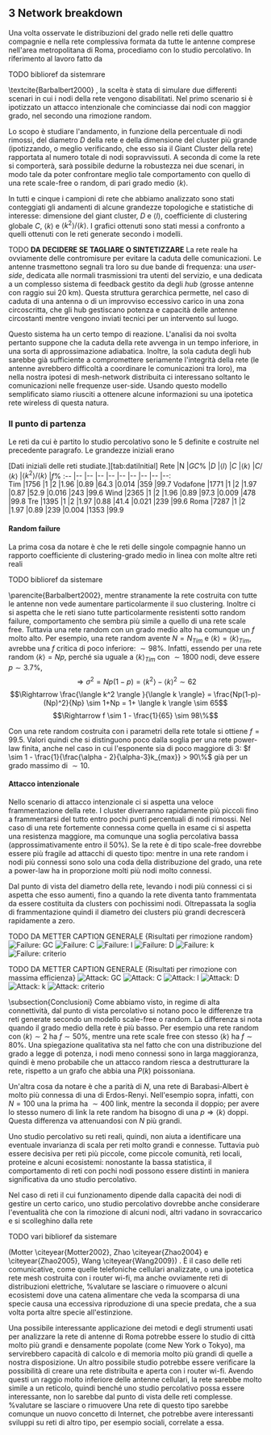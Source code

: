## 3 Network breakdown
<!--###### (formerly "Analisi percolativa" ma questo è un titolo noioso, meglio una roba più deep impact ogliea)  -->

Una volta osservate le distribuzioni del grado nelle reti delle quattro compagnie e nella rete complessiva formata da tutte le antenne comprese nell'area metropolitana di Roma, procediamo con lo studio percolativo. In riferimento al lavoro fatto da 

TODO biblioref da sistemrare

\textcite{Barbalbert2000}
, la scelta è stata di simulare due differenti scenari in cui i nodi della rete vengono disabilitati. Nel primo scenario si è ipotizzato un attacco intenzionale che cominciasse dai nodi con maggior grado, nel secondo una rimozione random. 

Lo scopo è studiare l'andamento, in funzione della percentuale di nodi rimossi, del diametro $D$ della rete e della dimensione del cluster più grande (ipotizzando, o meglio verificando, che esso sia il Giant Cluster della rete) rapportata al numero totale di nodi sopravvissuti. A seconda di come la rete si comporterà, sarà possibile dedurne la robustezza nei due scenari, in modo tale da poter confrontare meglio tale comportamento con quello di una rete scale-free o random, di pari grado medio $\langle k \rangle$.

In tutti e cinque i campioni di rete che abbiamo analizzato sono stati conteggiati gli andamenti di alcune grandezze topologiche e statistiche di interesse: dimensione del giant cluster, $D$ e $\langle l \rangle$, coefficiente di clustering globale $C$, $\langle k \rangle$ e $\langle k^2 \rangle/\langle k \rangle$. I grafici ottenuti sono stati messi a confronto a quelli ottenuti con le reti generate secondo i modelli.

TODO **DA DECIDERE SE TAGLIARE O SINTETIZZARE**
La rete reale ha ovviamente delle contromisure per evitare la caduta delle comunicazioni. Le antenne trasmettono segnali tra loro su due bande di frequenza: una *user-side*, dedicata alle normali trasmissioni tra utenti del servizio, e una dedicata a un complesso sistema di feedback gestito da degli *hub* (grosse antenne con raggio sui 20 km). Questa struttura gerarchica permette, nel caso di caduta di una antenna o di un improvviso eccessivo carico in una zona circoscritta, che gli hub gestiscano potenza e capacità delle antenne circostanti mentre vengono inviati tecnici per un intervento sul luogo.

Questo sistema ha un certo tempo di reazione. L'analisi da noi svolta pertanto suppone che la caduta della rete avvenga in un tempo inferiore, in una sorta di approssimazione adiabatica. Inoltre, la sola caduta degli hub sarebbe già sufficiente a compromettere seriamente l'integrità della rete (le antenne avrebbero difficoltà a coordinare le comunicazioni tra loro), ma nella nostra ipotesi di mesh-network distribuita ci interessano soltanto le comunicazioni nelle frequenze user-side. Usando questo modello semplificato siamo riusciti a ottenere alcune informazioni su una ipotetica rete wireless di questa natura.

### Il punto di partenza
Le reti da cui è partito lo studio percolativo sono le 5 definite e costruite nel precedente paragrafo. Le grandezze iniziali erano


[Dati iniziali delle reti studiate.][tab:datiInitial]
	Rete		|N		|$GC\%$	|$D$	|$\langle l\rangle$	|$C$		|$\langle k\rangle$	|$C/\langle k\rangle$	|$\langle k^2\rangle/\langle k\rangle$	|$f\%$
	:--		|--		|--		|--	|--				|--		|--				|--					|--							|--:  
	Tim		|1756	|1		|2	|1.96			|0.89	|64.3			|0.014				|359							|99.7
	Vodafone	|1771	|1		|2	|1.97			|0.87	|52.9			|0.016				|243							|99.6
	Wind		|2365	|1		|2	|1.96			|0.89	|97.3			|0.009				|478							|99.8
	Tre		|1395	|1		|2	|1.97			|0.88	|41.4			|0.021				|239							|99.6
	Roma		|7287	|1		|2	|1.97			|0.89	|239			|0.004				|1353							|99.9

#### Random failure
La prima cosa da notare è che le reti delle singole compagnie hanno un rapporto coefficiente di clustering-grado medio in linea con molte altre reti reali

TODO biblioref da sistemare

\parencite{Barbalbert2002}, 
mentre stranamente la rete costruita con tutte le antenne non vede aumentare particolarmente il suo clustering. Inoltre ci si aspetta che le reti siano tutte particolarmente resistenti sotto random failure, comportamento che sembra più simile a quello di una rete scale free. Tuttavia una rete random con un grado medio alto ha comunque un $f$ molto alto. Per esempio, una rete random avente $N = N_{Tim}$ e $\langle k \rangle = \langle k \rangle_{Tim}$, avrebbe una $f$ critica di poco inferiore: $\sim 98\%$. Infatti, essendo per una rete random $\langle k \rangle = Np$, perché sia uguale a $\langle k \rangle_{Tim}$ con $\sim 1800$ nodi, deve essere $p \sim 3.7\%$, 
$$\Rightarrow \sigma^2 = Np(1-p) = \langle k^2 \rangle - \langle k \rangle^2 \sim 62$$
$$\Rightarrow \frac{\langle k^2 \rangle }{\langle k \rangle} = \frac{Np(1-p)-(Np)^2}{Np} \sim 1+Np = 1+ \langle k \rangle \sim 65$$
$$\Rightarrow f \sim 1 - \frac{1}{65} \sim 98\%$$

Con una rete random costruita con i parametri della rete totale si ottiene $f = 99.5$. Valori quindi che si distinguono poco dalla soglia per una rete power-law finita, anche nel caso in cui l'esponente sia di poco maggiore di 3: $f \sim 1 - \frac{1}{\frac{\alpha - 2}{\alpha-3}k_{max}} > 90\%$ già per un grado massimo di $\sim10$.


#### Attacco intenzionale
Nello scenario di attacco intenzionale ci si aspetta una veloce frammentazione della rete. I cluster diverranno rapidamente più piccoli fino a frammentarsi del tutto entro pochi punti percentuali di nodi rimossi. Nel caso di una rete fortemente connessa come quella in esame ci si aspetta una resistenza maggiore, ma comunque una soglia percolativa bassa (approssimativamente entro il $50\%$). Se la rete è di tipo scale-free dovrebbe essere più fragile ad attacchi di questo tipo: mentre in una rete random i nodi più connessi sono solo una coda della distribuzione del grado, una rete a power-law ha in proporzione molti più nodi molto connessi.

Dal punto di vista del diametro della rete, levando i nodi più connessi ci si aspetta che esso aumenti, fino a quando la rete diventa tanto frammentata da essere costituita da clusters con pochissimi nodi. Oltrepassata la soglia di frammentazione quindi il diametro dei clusters più grandi decrescerà rapidamente a zero.

TODO DA METTER CAPTION GENERALE {Risultati per rimozione random}
![Failure: GC](fig:failGC)
![Failure: C](fig:failC)
![Failure: l](fig:faill)
![Failure: D](fig:failD)
![Failure: k](fig:failk)
![Failure: criterio](fig:failc)

TODO DA METTER CAPTION GENERALE {Risultati per rimozione con massima efficienza}
![Attack: GC](fig:atakGC)
![Attack: C](fig:atakC)
![Attack: l](fig:atakl)
![Attack: D](fig:atakD)
![Attack: k](fig:atakk)
![Attack: criterio](fig:atakc)


\subsection{Conclusioni}
Come abbiamo visto, in regime di alta connettività, dal punto di vista percolativo si notano poco le differenze tra reti generate secondo un modello scale-free o random. La differenza si nota quando il grado medio della rete è più basso. Per esempio una rete random con $\langle k \rangle \sim 2$ ha $f\sim 50\%$, mentre una rete scale free con stesso $\langle k \rangle$ ha $f\sim 80\%$. Una spiegazione qualitativa sta nel fatto che con una distribuzione del grado a legge di potenza, i nodi meno connessi sono in larga maggioranza, quindi è meno probabile che un attacco random riesca a destrutturare la rete, rispetto a un grafo che abbia una $P(k)$ poissoniana. 

Un'altra cosa da notare è che a parità di $N$, una rete di Barabasi-Albert è molto più connessa di una di Erdos-Renyi. Nell'esempio sopra, infatti, con $N=100$ una la prima ha $\sim400$ link, mentre la seconda il doppio; per avere lo stesso numero di link la rete random ha bisogno di una $p \Rightarrow \langle k \rangle$ doppi. Questa differenza va attenuandosi con $N$ più grandi.

Uno studio percolativo su reti reali, quindi, non aiuta a identificare una eventuale invarianza di scala per reti molto grandi e connesse. Tuttavia può essere decisiva per reti più piccole, come piccole comunità, reti locali, proteine e alcuni ecosistemi: nonostante la bassa statistica, il comportamento di reti con pochi nodi possono essere distinti in maniera significativa da uno studio percolativo.

Nel caso di reti il cui funzionamento dipende dalla capacità dei nodi di gestire un certo carico, uno studio percolativo dovrebbe anche considerare l'eventualità che con la rimozione di alcuni nodi, altri vadano in sovraccarico e si scolleghino dalla rete 

TODO vari biblioref da sistemare

(Motter \citeyear{Motter2002}, Zhao \citeyear{Zhao2004} e \citeyear{Zhao2005}, Wang \citeyear{Wang2009})
. È il caso delle reti comunicative, come quelle telefoniche cellulari analizzate, o una ipotetica rete mesh costruita con i router wi-fi, ma anche ovviamente reti di distribuzioni elettriche, 
%valutare se lasciare o rimuovere
o alcuni ecosistemi dove una catena alimentare che veda la scomparsa di una specie causa una eccessiva riproduzione di una specie predata, che a sua volta porta altre specie all'estinzione.

Una possibile interessante applicazione dei metodi e degli strumenti usati per analizzare la rete di antenne di Roma potrebbe essere lo studio di città molto più grandi e densamente popolate (come New York o Tokyo), ma servirebbero capacità di calcolo e di memoria molto più grandi di quelle a nostra disposizione. Un altro possibile studio potrebbe essere verificare la possibilità di creare una rete distribuita e aperta con i router wi-fi. Avendo questi un raggio molto inferiore delle antenne cellulari, la rete sarebbe molto simile a un reticolo, quindi benché uno studio percolativo possa essere interessante, non lo sarebbe dal punto di vista delle reti complesse. 
%valutare se lasciare o rimuovere
Una rete di questo tipo sarebbe comunque un nuovo concetto di Internet, che potrebbe avere interessanti sviluppi su reti di altro tipo, per esempio sociali, correlate a essa.


[fig:failGC]: ./Immagini/Breakdown/gToolFailureGC_Final "Failure: GC](fig:f"
[fig:failC]: ./Immagini/Breakdown/gToolFailureC_Final "Failure: $C$"
[fig:faill]: ./Immagini/Breakdown/gToolFailurel_Final "Failure: $\langle l \rangle$"
[fig:failD]: ./Immagini/Breakdown/gToolFailureD_Final "Failure: $D$"
[fig:failk]: ./Immagini/Breakdown/gToolFailurek_Final "Failure: $\langle k \rangle$"
[fig:failc]: ./Immagini/Breakdown/gToolFailurec_Final "Failure: $\langle k^2 \rangle/ \langle k \rangle$"

[fig:atakGC]: ./Immagini/Breakdown/gToolAttackGC_Final "Attack: GC](fig:f"
[fig:atakC]: ./Immagini/Breakdown/gToolAttackC_Final "Attack: $C$"
[fig:atakl]: ./Immagini/Breakdown/gToolAttackl_Final "Attack: $\langle l \rangle$"
[fig:atakD]: ./Immagini/Breakdown/gToolAttackD_Final "Attack: $D$"
[fig:atakk]: ./Immagini/Breakdown/gToolAttackk_Final "Attack: $\langle k \rangle$"
[fig:atakc]: ./Immagini/Breakdown/gToolAttackc_Final "Attack: $\langle k^2 \rangle/ \langle k \rangle$"

